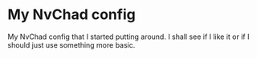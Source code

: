 # My NvChad config

My NvChad config that I started putting around. I shall see if I like it or if I should just use something more basic.

